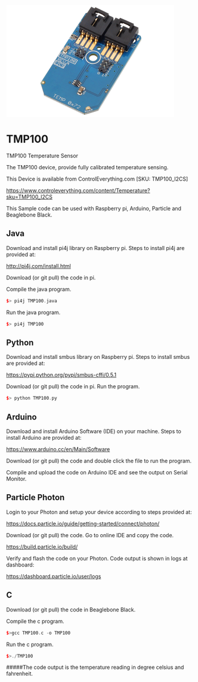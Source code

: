 [![TMP100](TMP100_I2CS.png)](https://www.controleverything.com/content/Temperature?sku=TMP100_I2CS)
# TMP100
TMP100 Temperature Sensor

The TMP100 device, provide fully calibrated temperature sensing.

This Device is available from ControlEverything.com [SKU: TMP100_I2CS]

https://www.controleverything.com/content/Temperature?sku=TMP100_I2CS

This Sample code can be used with Raspberry pi, Arduino, Particle and Beaglebone Black.

## Java
Download and install pi4j library on Raspberry pi. Steps to install pi4j are provided at:

http://pi4j.com/install.html

Download (or git pull) the code in pi.

Compile the java program.
```cpp
$> pi4j TMP100.java
```

Run the java program.
```cpp
$> pi4j TMP100
```

## Python
Download and install smbus library on Raspberry pi. Steps to install smbus are provided at:

https://pypi.python.org/pypi/smbus-cffi/0.5.1

Download (or git pull) the code in pi. Run the program.

```cpp
$> python TMP100.py
```

## Arduino
Download and install Arduino Software (IDE) on your machine. Steps to install Arduino are provided at:

https://www.arduino.cc/en/Main/Software

Download (or git pull) the code and double click the file to run the program.

Compile and upload the code on Arduino IDE and see the output on Serial Monitor.


## Particle Photon

Login to your Photon and setup your device according to steps provided at:

https://docs.particle.io/guide/getting-started/connect/photon/

Download (or git pull) the code. Go to online IDE and copy the code.

https://build.particle.io/build/

Verify and flash the code on your Photon. Code output is shown in logs at dashboard:

https://dashboard.particle.io/user/logs


## C

Download (or git pull) the code in Beaglebone Black.

Compile the c program.
```cpp
$>gcc TMP100.c -o TMP100
```
Run the c program.
```cpp
$>./TMP100
```
#####The code output is the temperature reading in degree celsius and fahrenheit.
